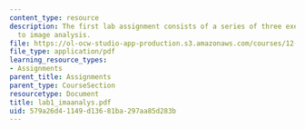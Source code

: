 ```yaml
---
content_type: resource
description: The first lab assignment consists of a series of three exercises related
  to image analysis.
file: https://ol-ocw-studio-app-production.s3.amazonaws.com/courses/12-524-mechanical-properties-of-rocks-fall-2005/579a26d41149d13681ba297aa85d283b_lab1_imaanalys.pdf
file_type: application/pdf
learning_resource_types:
- Assignments
parent_title: Assignments
parent_type: CourseSection
resourcetype: Document
title: lab1_imaanalys.pdf
uid: 579a26d4-1149-d136-81ba-297aa85d283b
---
```

